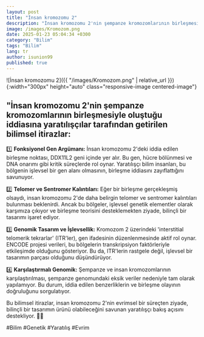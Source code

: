 ```yaml
---
layout: post
title: "İnsan kromozomu 2"
description: "İnsan kromozomu 2'nin şempanze kromozomlarının birleşmesiyle oluştuğu iddiasına yaratılışçılar tarafından getirilen bilimsel itirazlar"
image: /images/Kromozom.png
date: 2025-01-23 05:04:34 +0300
category: "Bilim" 
tags: "Bilim" 
lang: tr
author: isunion99
published: true
---
```


![İnsan kromozomu 2]({{ "/images/Kromozom.png" | relative_url }}){:width="300px" height="auto" class="responsive-image centered-image"}



## **"İnsan kromozomu 2'nin şempanze kromozomlarının birleşmesiyle oluştuğu iddiasına yaratılışçılar tarafından getirilen bilimsel itirazlar:**

1️⃣ **Fonksiyonel Gen Argümanı:** İnsan kromozomu 2'deki iddia edilen birleşme noktası, DDX11L2 geni içinde yer alır. Bu gen, hücre bölünmesi ve DNA onarımı gibi kritik süreçlerde rol oynar. Yaratılışçı bilim insanları, bu bölgenin işlevsel bir gen alanı olmasının, birleşme iddiasını zayıflattığını savunuyor.

2️⃣ **Telomer ve Sentromer Kalıntıları:** Eğer bir birleşme gerçekleşmiş olsaydı, insan kromozomu 2'de daha belirgin telomer ve sentromer kalıntıları bulunması beklenirdi. Ancak bu bölgeler, işlevsel genetik elementler olarak karşımıza çıkıyor ve birleşme teorisini desteklemekten ziyade, bilinçli bir tasarımı işaret ediyor.

3️⃣ **Genomik Tasarım ve İşlevsellik:** Kromozom 2 üzerindeki 'interstitial telomerik tekrarlar' (ITR'ler), gen ifadesinin düzenlenmesinde aktif rol oynar. ENCODE projesi verileri, bu bölgelerin transkripsiyon faktörleriyle etkileşimde olduğunu gösteriyor. Bu da, ITR'lerin rastgele değil, işlevsel bir tasarımın parçası olduğunu düşündürüyor.

4️⃣ **Karşılaştırmalı Genomik:** Şempanze ve insan kromozomlarının karşılaştırılması, şempanze genomundaki eksik veriler nedeniyle tam olarak yapılamıyor. Bu durum, iddia edilen benzerliklerin ve birleşme olayının doğruluğunu sorgulatıyor.

Bu bilimsel itirazlar, insan kromozomu 2'nin evrimsel bir süreçten ziyade, bilinçli bir tasarımın ürünü olabileceğini savunan yaratılışçı bakış açısını destekliyor. 🧬✨

#Bilim #Genetik #Yaratılış #Evrim
